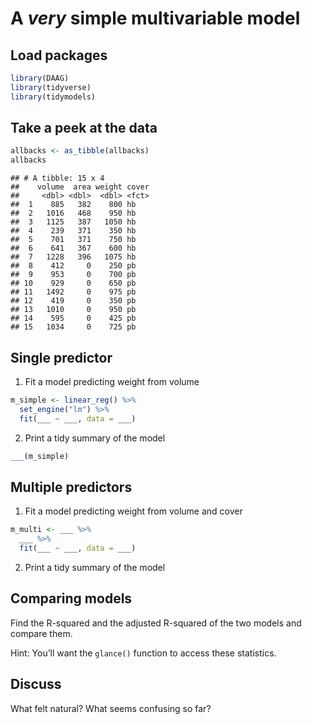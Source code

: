 A *very* simple multivariable model
================

## Load packages

``` r
library(DAAG)
library(tidyverse)
library(tidymodels)
```

## Take a peek at the data

``` r
allbacks <- as_tibble(allbacks)
allbacks
```

    ## # A tibble: 15 x 4
    ##    volume  area weight cover
    ##     <dbl> <dbl>  <dbl> <fct>
    ##  1    885   382    800 hb   
    ##  2   1016   468    950 hb   
    ##  3   1125   387   1050 hb   
    ##  4    239   371    350 hb   
    ##  5    701   371    750 hb   
    ##  6    641   367    600 hb   
    ##  7   1228   396   1075 hb   
    ##  8    412     0    250 pb   
    ##  9    953     0    700 pb   
    ## 10    929     0    650 pb   
    ## 11   1492     0    975 pb   
    ## 12    419     0    350 pb   
    ## 13   1010     0    950 pb   
    ## 14    595     0    425 pb   
    ## 15   1034     0    725 pb

## Single predictor

1.  Fit a model predicting weight from volume

``` r
m_simple <- linear_reg() %>%
  set_engine("lm") %>%
  fit(___ ~ ___, data = ___)
```

2.  Print a tidy summary of the model

``` r
___(m_simple)
```

## Multiple predictors

1.  Fit a model predicting weight from volume and cover

``` r
m_multi <- ___ %>%
  ___ %>%
  fit(___ ~ ___, data = ___)
```

2.  Print a tidy summary of the model

## Comparing models

Find the R-squared and the adjusted R-squared of the two models and
compare them.

Hint: You’ll want the `glance()` function to access these statistics.

## Discuss

What felt natural? What seems confusing so far?
